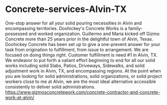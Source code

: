 # Concrete-services-Alvin-TX
One-stop answer for all your solid pouring necessities in Alvin and encompassing territories. Doohickey's Concrete Works is a family-possessed and worked organization. Guillermo and Maria kicked off Gizmo Concrete more than 25 years prior in the delightful town of Alvin, Texas. Doohickey Concrete has been set up to give a one-prevent answer for your task from origination to fulfillment, from issue to arrangement. We are focused on doing things right. Customer fulfillment is need #1 in Alvin, TX. We endeavor to put forth a valiant effort beginning to end for all our solid works including solid Slabs, Patios, Driveways, Sidewalks, and solid adjustment work in Alvin, TX, and encompassing regions. At the point when you are looking for solid administrations, solid organizations, or solid project workers close to me at Alvin, we are the most ideal alternative accessible consistently to deliver solid administrations. https://www.gizmosconcretework.com/concrete-contractor-and-concrete-work-at-alvin/
